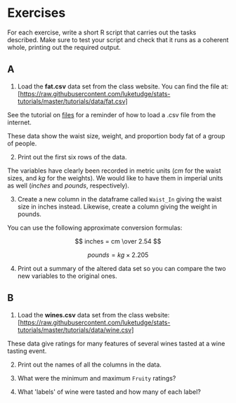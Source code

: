 # Exercises

For each exercise, write a short R script that carries out the tasks described. Make sure to test your script and check that it runs as a coherent whole, printing out the required output.

## A

1. Load the **fat.csv** data set from the class website. You can find the file at: [https://raw.githubusercontent.com/luketudge/stats-tutorials/master/tutorials/data/fat.csv]

See the tutorial on [files](Files.html) for a reminder of how to load a .csv file from the internet.

These data show the waist size, weight, and proportion body fat of a group of people.

2. Print out the first six rows of the data.

The variables have clearly been recorded in metric units (*cm* for the waist sizes, and *kg* for the weights). We would like to have them in imperial units as well (*inches* and *pounds*, respectively).

3. Create a new column in the dataframe called `Waist_In` giving the waist size in inches instead. Likewise, create a column giving the weight in pounds.

You can use the following approximate conversion formulas:

$$
inches = cm \over 2.54
$$

$$
pounds = kg \times 2.205
$$

4. Print out a summary of the altered data set so you can compare the two new variables to the original ones.

## B

1. Load the **wines.csv** data set from the class website: [https://raw.githubusercontent.com/luketudge/stats-tutorials/master/tutorials/data/wine.csv]

These data give ratings for many features of several wines tasted at a wine tasting event.

2. Print out the names of all the columns in the data.

3. What were the minimum and maximum `Fruity` ratings?

4. What 'labels' of wine were tasted and how many of each label?

